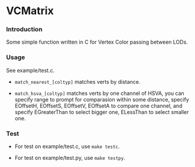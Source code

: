 VCMatrix
===

### Introduction

Some simple function written in C for Vertex Color passing between LODs.

### Usage

See example/test.c.

* `match_nearest_[coltyp]` matches verts by distance.

* `match_hsva_[coltyp]` matches verts by one channel of HSVA,
you can specify range to prompt for comparasion within some distance,
specify EOffsetH, EOffsetS, EOffsetV, EOffsetA to compare one channel,
and specify EGreaterThan to select bigger one, ELessThan to select smaller one.

### Test

* For test on example/test.c, use `make testc`.

* For test on example/test.py, use `make testpy`.
